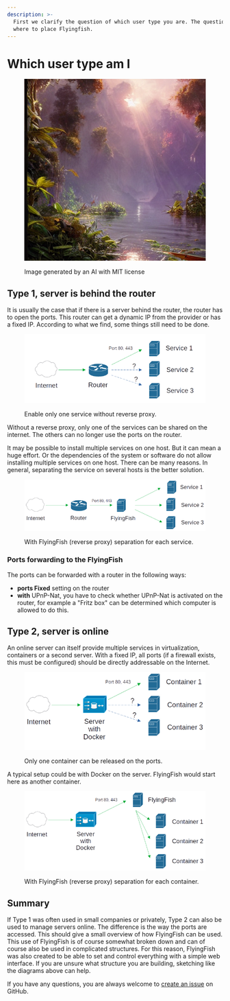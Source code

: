 ```yaml
---
description: >-
  First we clarify the question of which user type you are. The question is
  where to place Flyingfish.
---
```


# Which user type am I

<figure><img src="../../.gitbook/assets/31b7f539-3673-449f-9f33-edd9d11baba7.jpeg" alt=""><figcaption><p>Image generated by an AI with MIT license</p></figcaption></figure>

## Type 1, server is behind the router

It is usually the case that if there is a server behind the router, the router has to open the ports. This router can get a dynamic IP from the provider or has a fixed IP. According to what we find, some things still need to be done.

<figure><img src="../../.gitbook/assets/servicetype1.png" alt=""><figcaption><p>Enable only one service without reverse proxy.</p></figcaption></figure>

Without a reverse proxy, only one of the services can be shared on the internet. The others can no longer use the ports on the router.

It may be possible to install multiple services on one host. But it can mean a huge effort. Or the dependencies of the system or software do not allow installing multiple services on one host. There can be many reasons. In general, separating the service on several hosts is the better solution.

<figure><img src="../../.gitbook/assets/servicetype1_rp.png" alt=""><figcaption><p>With FlyingFish (reverse proxy) separation for each service.</p></figcaption></figure>

### **Ports** forwarding to the FlyingFish

The ports can be forwarded with a router in the following ways:

* **ports Fixed** setting on the router
* **with** UPnP-Nat, you have to check whether UPnP-Nat is activated on the router, for example a "Fritz box" can be determined which computer is allowed to do this.



## Type 2, server is online

An online server can itself provide multiple services in virtualization, containers or a second server. With a fixed IP, all ports (if a firewall exists, this must be configured) should be directly addressable on the Internet.

<figure><img src="../../.gitbook/assets/servicetype2.png" alt=""><figcaption><p>Only one container can be released on the ports.</p></figcaption></figure>

A typical setup could be with Docker on the server. FlyingFish would start here as another container.

<figure><img src="../../.gitbook/assets/servicetype2_rp.png" alt=""><figcaption><p>With FlyingFish (reverse proxy) separation for each container.</p></figcaption></figure>

## Summary

If Type 1 was often used in small companies or privately, Type 2 can also be used to manage servers online. The difference is the way the ports are accessed. This should give a small overview of how FlyingFish can be used. This use of FlyingFish is of course somewhat broken down and can of course also be used in complicated structures. For this reason, FlyingFish was also created to be able to set and control everything with a simple web interface. If you are unsure what structure you are building, sketching like the diagrams above can help.

If you have any questions, you are always welcome to  [create an issue](https://github.com/stefanwerfling/flyingfish/issues) on GitHub.
